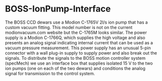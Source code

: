 # BOSS-IonPump-Interface
The BOSS CCD dewars use a Modion C-1765V 2l/s ion pump that has a custom vacuum fitting. This model number is not on the current modionvacuum.com website but the C-1765M looks similar.
The power supply is a Modion C-1766Q, which supplies the high voltage and also presents an analog signal indicating internal current that can be used as a vacuum pressure measurement. This power supply has an unusual 5-pin connector with a wall plug-in supply to supply power and also break out the signals.
To distribute the signals to the BOSS motion controller system (specMech) we use an interface box that supplies isolated 15 V to the two ion pumps (one on each of the two dewars) and conditions the analog signal for transmission to the control system.
